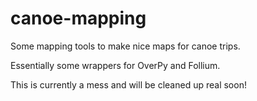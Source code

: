 # canoe-mapping
Some mapping tools to make nice maps for canoe trips. 

Essentially some wrappers for OverPy and Follium. 

This is currently a mess and will be cleaned up real soon!
